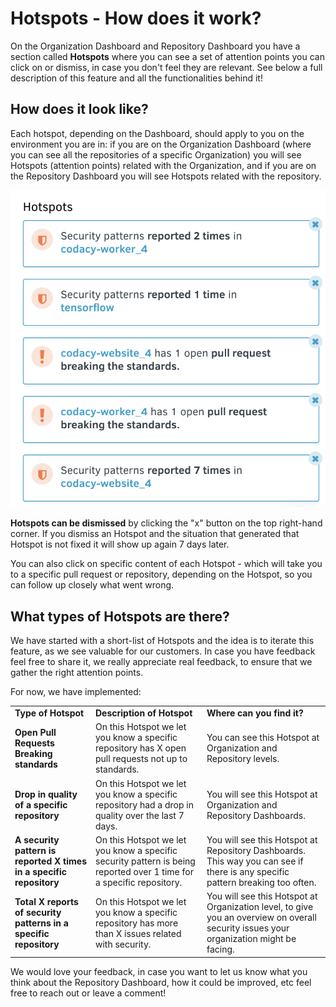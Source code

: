 # Hotspots - How does it work?

On the Organization Dashboard and Repository Dashboard you have a section called **Hotspots** where you can see a set of attention points you can click on or dismiss, in case you don't feel they are relevant. See below a full description of this feature and all the functionalities behind it! 

## How does it look like?

Each hotspot, depending on the Dashboard, should apply to you on the environment you are in: if you are on the Organization Dashboard (where you can see all the repositories of a specific Organization) you will see Hotspots (attention points) related with the Organization, and if you are on the Repository Dashboard you will see Hotspots related with the repository.

![](../../images/Screen_Shot_2018-05-03_at_23.38.47.png)

**Hotspots can be dismissed** by clicking the "x" button on the top right-hand corner. If you dismiss an Hotspot and the situation that generated that Hotspot is not fixed it will show up again 7 days later.

You can also click on specific content of each Hotspot - which will take you to a specific pull request or repository, depending on the Hotspot, so you can follow up closely what went wrong.

## What types of Hotspots are there?

We have started with a short-list of Hotspots and the idea is to iterate this feature, as we see valuable for our customers. In case you have feedback feel free to share it, we really appreciate real feedback, to ensure that we gather the right attention points.

For now, we have implemented:

<table>
<tbody>
<tr>
<td><strong>Type of Hotspot</strong></td>
<td><strong>Description of Hotspot</strong></td>
<td><strong>Where can you find it?</strong></td>
</tr>
<tr>
<td><strong>Open Pull Requests Breaking standards</strong></td>
<td>On this Hotspot we let you know a specific repository has X open pull requests not up to standards.</td>
<td>You can see this Hotspot at Organization and Repository levels.</td>
</tr>
<tr>
<td><strong>Drop in quality of a specific repository</strong></td>
<td>On this Hotspot we let you know a specific repository had a drop in quality over the last 7 days.</td>
<td>You will see this Hotspot at Organization and Repository Dashboards.</td>
</tr>
<tr>
<td><strong>A security pattern is reported X times in a specific repository</strong></td>
<td>On this Hotspot we let you know a specific security pattern is being reported over 1 time for a specific repository.</td>
<td>You will see this Hotspot at Repository Dashboards. This way you can see if there is any specific pattern breaking too often.</td>
</tr>
<trss>
<td><strong>Total X reports of security patterns in a specific repository</strong></td>
<td>On this Hotspot we let you know a specific repository has more than X issues related with security.</td>
<td>You will see this Hotspot at Organization level, to give you an overview on overall security issues your organization might be facing.</td>
</tr>
</tbody>
</table>

We would love your feedback, in case you want to let us know what you think about the Repository Dashboard, how it could be improved, etc feel free to reach out or leave a comment!
